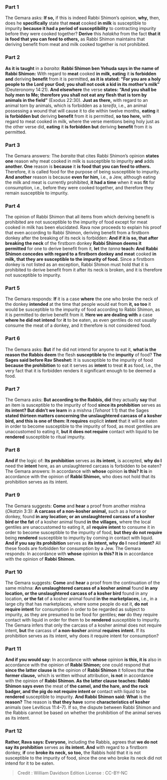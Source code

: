 
### Part 1
The Gemara asks: <b>If so,</b> if this is indeed Rabbi Shimon’s opinion, <b>why,</b> then, does he <b>specifically</b> state that <b>meat</b> cooked <b>in milk</b> is susceptible to impurity <b>because it had a period of susceptibility</b> to contracting impurity before they were cooked together? <b>Derive</b> this <i>halakha</i> from the fact <b>that it is food that you can feed to others,</b> as Rabbi Shimon maintains that deriving benefit from meat and milk cooked together is not prohibited.

### Part 2
<b>As it is taught</b> in a <i>baraita</i>: <b>Rabbi Shimon ben Yehuda says in the name of Rabbi Shimon:</b> With regard to <b>meat</b> cooked <b>in milk, eating</b> it <b>is forbidden and</b> deriving <b>benefit</b> from it is permitted, <b>as it is stated: “For you are a holy people to the Lord your God; you shall not cook a kid in its mother’s milk”</b> (Deuteronomy 14:21). <b>And elsewhere</b> the verse <b>states: “And you shall be holy men to Me; therefore you shall not eat any flesh that is torn by animals in the field”</b> (Exodus 22:30). <b>Just as there,</b> with regard to an animal torn by animals, which is forbidden as a <i>tereifa</i>, i.e., an animal possessing a wound that will cause it to die within twelve months, <b>eating</b> it <b>is forbidden but</b> deriving <b>benefit</b> from it is permitted, <b>so too here,</b> with regard to meat cooked in milk, where the verse mentions being holy just as the other verse did, <b>eating</b> it <b>is forbidden but</b> deriving <b>benefit</b> from it is permitted.

### Part 3
The Gemara answers: The <i>baraita</i> that cites Rabbi Shimon’s opinion <b>states one</b> reason why meat cooked in milk is susceptible to impurity <b>and</b> adds <b>another. One</b> reason is <b>because</b> it <b>is food that you can feed to others.</b> Therefore, it is called food for the purpose of being susceptible to impurity. <b>And another</b> reason is because <b>even for him,</b> i.e., a Jew, although eating the milk and meat is currently prohibited, <b>it had a time</b> when it was <b>fit</b> for consumption, i.e., before they were cooked together, and therefore they remain susceptible to impurity.

### Part 4
The opinion of Rabbi Shimon that all items from which deriving benefit is prohibited are not susceptible to the impurity of food except for meat cooked in milk has been elucidated. Rava now proceeds to explain his proof that even according to Rabbi Shimon, deriving benefit from a firstborn donkey after the breaking of its neck is forbidden: <b>And if it is so, that after breaking the neck</b> of the firstborn donkey <b>Rabbi Shimon deems it permitted</b> for one to derive benefit from it, <b>let</b> the <i>tanna</i> <b>teach: And Rabbi Shimon concedes with regard to a firstborn donkey and meat</b> cooked <b>in milk, that they are susceptible to the impurity of food.</b> Since a firstborn donkey is not listed as an exception, Rabbi Shimon must hold that it is prohibited to derive benefit from it after its neck is broken, and it is therefore not susceptible to impurity.

### Part 5
The Gemara responds: <b>If</b> it is a case <b>where</b> the one who broke the neck of the donkey <b>intended</b> at the time that people would eat from <b>it, so too</b> it would be susceptible to the impurity of food according to Rabbi Shimon, as it is permitted to derive benefit from it. <b>Here we are dealing with</b> a case <b>where he did not intend</b> for <b>it</b> to be eaten, as even gentiles do not usually consume the meat of a donkey, and it therefore is not considered food.

### Part 6
The Gemara asks: <b>But</b> if he did not intend for anyone to eat it, <b>what is the reason the Rabbis deem</b> the flesh <b>susceptible to</b> the <b>impurity</b> of food? <b>The Sages said before Rav Sheshet:</b> It is susceptible to the impurity of food <b>because the prohibition</b> to eat it serves as <b>intent</b> to treat <b>it</b> as food, i.e., the very fact that it is forbidden renders it significant enough to be deemed a food.

### Part 7
The Gemara asks: <b>But according to the Rabbis, did</b> they actually <b>say</b> that an item is susceptible to the impurity of food <b>since its prohibition</b> serves as <b>its intent? But didn’t we learn</b> in a mishna (<i>Teharot</i> 1:1) that the Sages <b>stated thirteen matters concerning the unslaughtered carcass of a kosher bird, and this is one of them: It requires</b> explicit <b>intent</b> that it will be eaten in order to become susceptible to the impurity of food, as most gentiles are unaccustomed to eating it, <b>but it does not require</b> contact with liquid to be <b>rendered</b> susceptible to ritual impurity.

### Part 8
<b>And if</b> the logic of: <b>Its prohibition</b> serves as <b>its intent,</b> is accepted, <b>why do I</b> need the <b>intent</b> here, as an unslaughtered carcass is forbidden to be eaten? The Gemara answers: In accordance with <b>whose</b> opinion <b>is this? It is</b> in accordance with the opinion of <b>Rabbi Shimon,</b> who does not hold that its prohibition serves as its intent.

### Part 9
The Gemara suggests: <b>Come</b> and <b>hear</b> a proof from another mishna (<i>Okatzin</i> 3:3): <b>A carcass of a non-kosher animal,</b> such as a horse or donkey, found <b>in any location; or an unslaughtered carcass of a kosher bird or the fat</b> of a kosher animal found <b>in the villages,</b> where the local gentiles are unaccustomed to eating it, all <b>require intent</b> to consume it in order to become susceptible to the impurity of food, <b>but they do not require</b> being <b>rendered</b> susceptible to impurity by coming in contact with liquid. <b>And if you say its prohibition</b> serves as <b>its intent, why do I</b> need <b>intent?</b> All these foods are forbidden for consumption by a Jew. The Gemara responds: In accordance with <b>whose</b> opinion <b>is this? It is</b> in accordance with the opinion of <b>Rabbi Shimon.</b>

### Part 10
The Gemara suggests: <b>Come</b> and <b>hear</b> a proof from the continuation of the same mishna: <b>An unslaughtered carcass of a kosher animal</b> found <b>in any location, or the unslaughtered carcass of a kosher bird</b> found in any location, <b>or the fat</b> of a kosher animal found <b>in the marketplaces,</b> i.e., in a large city that has marketplaces, where some people do eat it, <b>do not require intent</b> for consumption in order to be regarded as subject to impurity, as they are presumed to be food for gentiles; <b>nor</b> do they require contact with liquid in order for them to be <b>rendered</b> susceptible to impurity. The Gemara infers that only the carcass of a kosher animal does not require intent, <b>but</b> the carcass of <b>a non-kosher</b> animal <b>requires intent.</b> If its prohibition serves as its intent, why does it require intent for consumption?

### Part 11
<b>And if you would say:</b> In accordance with <b>whose</b> opinion <b>is this, it is</b> also in accordance with the opinion of <b>Rabbi Shimon;</b> one could respond that <b>since the latter clause is</b> the opinion of <b>Rabbi Shimon</b> it follows that <b>the former clause,</b> which is written without attribution, <b>is not</b> in accordance with the opinion of <b>Rabbi Shimon. As the latter clause teaches: Rabbi Shimon says even</b> the meat of <b>the camel, and the hare, and the rock badger, and the pig do not require intent or</b> contact with liquid to be <b>rendered</b> susceptible to impurity. <b>And Rabbi Shimon said: What</b> is the <b>reason?</b> The reason is <b>that they have</b> some <b>characteristics of kosher</b> animals (see Leviticus 11:4–7). If so, the dispute between Rabbi Shimon and the Rabbis cannot be based on whether the prohibition of the animal serves as its intent.

### Part 12
<b>Rather, Rava says: Everyone,</b> including the Rabbis, agrees that <b>we do not say its prohibition</b> serves as <b>its intent. And</b> with regard to a firstborn donkey, <b>if</b> one <b>broke its neck, so too,</b> the Rabbis hold that it is not susceptible to the impurity of food, since the one who broke its neck did not intend for it to be eaten.

>Credit : William Davidson Edition
>License : CC-BY-NC